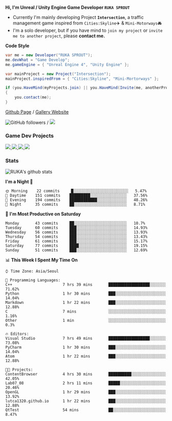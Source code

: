 **Hi, I'm Unreal / Unity Engine Game Developer `RUKA SPROUT`**

- Currently I'm mainly developing Project **`Intersection`**, a traffic management game inspired from `Cities:Skyline`✈️ & `Mini-Motorways`🚘
- I'm a solo developer, but if you have mind to `join my project` or `invite me to another project`, please **contact me.**

**Code Style**

```csharp
var me = new Developer("RUKA SPROUT");
me.devWhat = "Game Develop";
me.gameEngine = { "Unreal Engine 4", "Unity Engine" };
```

```csharp
var mainProject = new Project("Intersection");
mainProject.inspiredFrom = { "Cities:Skyline", "Mini-Mortorways" };

if (you.HaveMind(myProjects.join) || you.HaveMind(Invite(me, anotherProject)))
{
    you.contact(me);
}
```

[Github Page](https://lutca1320.github.io/) / [Gallery Website](https://rukasp.xyz/)

![GitHub followers](https://img.shields.io/github/followers/lutca1320?label=Follow&style=social) / [![](https://img.shields.io/badge/Gmail-lutca1320%40gmail.com-blue)](mailto:lutca1320@gmail.com)

### Game Dev Projects

<a href="https://github.com/lutca1320/Intersection">
  <img src="https://github-readme-stats.vercel.app/api/pin/?username=lutca1320&repo=Intersection" />
</a>
<a href="https://github.com/lutca1320/Together">
  <img src="https://github-readme-stats.vercel.app/api/pin/?username=lutca1320&repo=Together" />
</a>
<a href="https://github.com/lutca1320/Reversi">
  <img src="https://github-readme-stats.vercel.app/api/pin/?username=lutca1320&repo=Reversi" />
</a>
<a href="https://github.com/lutca1320/Knight">
  <img src="https://github-readme-stats.vercel.app/api/pin/?username=lutca1320&repo=Knight" />
</a>


### Stats

![RUKA's github stats](https://github-readme-stats.vercel.app/api?username=lutca1320&show_icons=true&include_all_commits=true&count_private=true&hide=contribs,prs)

<!--START_SECTION:waka-->
**I'm a Night 🦉** 

```text
🌞 Morning    22 commits     █░░░░░░░░░░░░░░░░░░░░░░░░   5.47% 
🌆 Daytime    151 commits    █████████░░░░░░░░░░░░░░░░   37.56% 
🌃 Evening    194 commits    ████████████░░░░░░░░░░░░░   48.26% 
🌙 Night      35 commits     ██░░░░░░░░░░░░░░░░░░░░░░░   8.71%

```
📅 **I'm Most Productive on Saturday** 

```text
Monday       43 commits     ██░░░░░░░░░░░░░░░░░░░░░░░   10.7% 
Tuesday      60 commits     ███░░░░░░░░░░░░░░░░░░░░░░   14.93% 
Wednesday    56 commits     ███░░░░░░░░░░░░░░░░░░░░░░   13.93% 
Thursday     54 commits     ███░░░░░░░░░░░░░░░░░░░░░░   13.43% 
Friday       61 commits     ███░░░░░░░░░░░░░░░░░░░░░░   15.17% 
Saturday     77 commits     ████░░░░░░░░░░░░░░░░░░░░░   19.15% 
Sunday       51 commits     ███░░░░░░░░░░░░░░░░░░░░░░   12.69%

```


📊 **This Week I Spent My Time On** 

```text
⌚︎ Time Zone: Asia/Seoul

💬 Programming Languages: 
C++                      7 hrs 39 mins       ██████████████████░░░░░░░   71.62% 
Python                   1 hr 30 mins        ███░░░░░░░░░░░░░░░░░░░░░░   14.04% 
Markdown                 1 hr 22 mins        ███░░░░░░░░░░░░░░░░░░░░░░   12.88% 
C                        7 mins              ░░░░░░░░░░░░░░░░░░░░░░░░░   1.16% 
Other                    1 min               ░░░░░░░░░░░░░░░░░░░░░░░░░   0.3%

🔥 Editors: 
Visual Studio            7 hrs 49 mins       ██████████████████░░░░░░░   73.08% 
PyCharm                  1 hr 30 mins        ███░░░░░░░░░░░░░░░░░░░░░░   14.04% 
Atom                     1 hr 22 mins        ███░░░░░░░░░░░░░░░░░░░░░░   12.88%

🐱‍💻 Projects: 
ContentBrowser           4 hrs 30 mins       ██████████░░░░░░░░░░░░░░░   42.05% 
Lab07_08                 2 hrs 11 mins       █████░░░░░░░░░░░░░░░░░░░░   20.46% 
OpenGL                   1 hr 29 mins        ███░░░░░░░░░░░░░░░░░░░░░░   13.92% 
lutca1320.github.io      1 hr 22 mins        ███░░░░░░░░░░░░░░░░░░░░░░   12.88% 
QtTest                   54 mins             ██░░░░░░░░░░░░░░░░░░░░░░░   8.47%

```


<!--END_SECTION:waka-->
